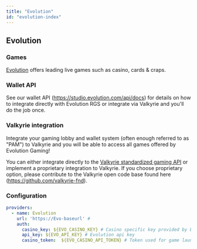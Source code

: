 ```yaml
---
title: "Evolution"
id: "evolution-index"
---
```


## Evolution

### Games

[Evolution](https://www.evolution.com/) offers leading live games such as casino, cards & craps.

### Wallet API

See our wallet API (https://studio.evolution.com/api/docs) for details on how to integrate directly with Evolution RGS or integrate via Valkyrie and you'll do the job once.

### Valkyrie integration

Integrate your gaming lobby and wallet system (often enough referred to as "PAM") to Valkyrie and you will be able to access all games offered by Evolution Gaming!

You can either integrate directly to the [Valkyrie standardized gaming API](/docs/wallet/valkyrie-pam-api)  or implement a proprietary integration to Valkyrie. If you choose proprietary option, please contribute to the Valkyrie open code base found here (https://github.com/valkyrie-fnd).

### Configuration

```yaml
providers:
  - name: Evolution
    url: 'https://Evo-baseurl' # 
    auth:
      casino_key: ${EVO_CASINO_KEY} # Casino specific key provided by Evolution
      api_key: ${EVO_API_KEY} # Evolution api key
      casino_token:  ${EVO_CASINO_API_TOKEN} # Token used for game launch requests toward evolution backend
```